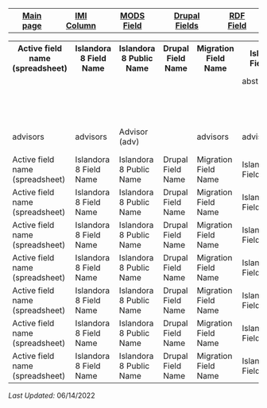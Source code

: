 <!DOCTYPE html>
<html>
<head>

</head>
<body>

<table style="width:100%">
  <tr>
    <th><a href="index.md">Main page</a></th>
	<th><a href="IMI.md">IMI Column</a></th>
    <th><a href="MODS.md">MODS Field</a></th>
	<th><a href="DrupalFields.md">Drupal Fields</a></th>
    <th><a href="RDF.md">RDF Field</a></th>
  </tr>
</table>


<table>
  <tr>
    <th>Active field name (spreadsheet)</th>
    <th>Islandora 8 Field Name</th>
	<th>Islandora 8 Public Name</th>
    <th>Drupal Field Name</th>
	<th>Migration Field Name</th>
	<th>Islandora 7 Field Name</th>
	<th>Islandora 7 Public Name</th>
	<th>BePress Name</th>
	<th>BePress Field Name</th>
	<th>RDA</th>
	<th>MARC</th>
	<th>DACS</th>
	<th>EAD</th>
	<th>MODS</th>
	<th>RDF</th>
	<th>Notes</th>
  </tr>
<tr>
    <td></td>
    <td></td>
	<td></td>
    <td></td>
	<td></td>
	<td>abstract_format</td>
	<td></td>
	<td>abstract_format</td>
	<td></td>
	<td></td>
	<td></td>
	<td></td>
	<td>abstract</td>
	<td></td>
	<td>Deleted</td>
</tr>
<tr>
    <td></td>
    <td></td>
	<td></td>
    <td><td>
	<td></td>
	<td>accession_number</td>
	<td></td>
	<td>accession_number</td>
	<td>Accession Number</td>
	<td></td>
	<td></td>
	<td></td>
	<td></td>
	<td>identifier</td>
	<td></td>
	<td>Deleted. See field_source</td>
</tr>
<tr>
    <td>advisors</td>
    <td>advisors</td>
	<td>Advisor (adv)</td>
    <td></td>
	<td>advisors</td>
	<td>advisors/td>
	<td>Advisor(s)</td>
	<td>advisor1</td>
	<td>Advisor(s)</td>
	<td>20.1</td>
	<td>700</td>
	<td>12.1</td>
	<td>controlaccess; famname; persname</td>
	<td>name--namePart</td>
	<td>local:adv</td>
</tr>
<tr>
    <td>Active field name (spreadsheet)</td>
    <td>Islandora 8 Field Name</td>
	<td>Islandora 8 Public Name</td>
    <td>Drupal Field Name</td>
	<td>Migration Field Name</td>
	<td>Islandora 7 Field Name</td>
	<td>Islandora 7 Public Name</td>
	<td>BePress Name</td>
	<td>BePress Field Name</td>
	<td>RDA</td>
	<td>MARC</td>
	<td>DACS</td>
	<td>EAD</td>
	<td>MODS</td>
	<td>RDF</td>
</tr>
<tr>
    <td>Active field name (spreadsheet)</td>
    <td>Islandora 8 Field Name</td>
	<td>Islandora 8 Public Name</td>
    <td>Drupal Field Name</td>
	<td>Migration Field Name</td>
	<td>Islandora 7 Field Name</td>
	<td>Islandora 7 Public Name</td>
	<td>BePress Name</td>
	<td>BePress Field Name</td>
	<td>RDA</td>
	<td>MARC</td>
	<td>DACS</td>
	<td>EAD</td>
	<td>MODS</td>
	<td>RDF</td>
</tr>
<tr>
    <td>Active field name (spreadsheet)</td>
    <td>Islandora 8 Field Name</td>
	<td>Islandora 8 Public Name</td>
    <td>Drupal Field Name</td>
	<td>Migration Field Name</td>
	<td>Islandora 7 Field Name</td>
	<td>Islandora 7 Public Name</td>
	<td>BePress Name</td>
	<td>BePress Field Name</td>
	<td>RDA</td>
	<td>MARC</td>
	<td>DACS</td>
	<td>EAD</td>
	<td>MODS</td>
	<td>RDF</td>
</tr>
<tr>
    <td>Active field name (spreadsheet)</td>
    <td>Islandora 8 Field Name</td>
	<td>Islandora 8 Public Name</td>
    <td>Drupal Field Name</td>
	<td>Migration Field Name</td>
	<td>Islandora 7 Field Name</td>
	<td>Islandora 7 Public Name</td>
	<td>BePress Name</td>
	<td>BePress Field Name</td>
	<td>RDA</td>
	<td>MARC</td>
	<td>DACS</td>
	<td>EAD</td>
	<td>MODS</td>
	<td>RDF</td>
</tr>
<tr>
    <td>Active field name (spreadsheet)</td>
    <td>Islandora 8 Field Name</td>
	<td>Islandora 8 Public Name</td>
    <td>Drupal Field Name</td>
	<td>Migration Field Name</td>
	<td>Islandora 7 Field Name</td>
	<td>Islandora 7 Public Name</td>
	<td>BePress Name</td>
	<td>BePress Field Name</td>
	<td>RDA</td>
	<td>MARC</td>
	<td>DACS</td>
	<td>EAD</td>
	<td>MODS</td>
	<td>RDF</td>
</tr>
<tr>
    <td>Active field name (spreadsheet)</td>
    <td>Islandora 8 Field Name</td>
	<td>Islandora 8 Public Name</td>
    <td>Drupal Field Name</td>
	<td>Migration Field Name</td>
	<td>Islandora 7 Field Name</td>
	<td>Islandora 7 Public Name</td>
	<td>BePress Name</td>
	<td>BePress Field Name</td>
	<td>RDA</td>
	<td>MARC</td>
	<td>DACS</td>
	<td>EAD</td>
	<td>MODS</td>
	<td>RDF</td>
</tr>
<tr>
    <td>Active field name (spreadsheet)</td>
    <td>Islandora 8 Field Name</td>
	<td>Islandora 8 Public Name</td>
    <td>Drupal Field Name</td>
	<td>Migration Field Name</td>
	<td>Islandora 7 Field Name</td>
	<td>Islandora 7 Public Name</td>
	<td>BePress Name</td>
	<td>BePress Field Name</td>
	<td>RDA</td>
	<td>MARC</td>
	<td>DACS</td>
	<td>EAD</td>
	<td>MODS</td>
	<td>RDF</td>
</tr>
</table>
<dl>
	<p><i>Last Updated: </i>06/14/2022</p>
</dl>
</body>
</html>
